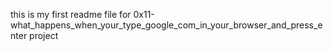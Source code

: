 this is my first readme file for 0x11-what_happens_when_your_type_google_com_in_your_browser_and_press_enter project
